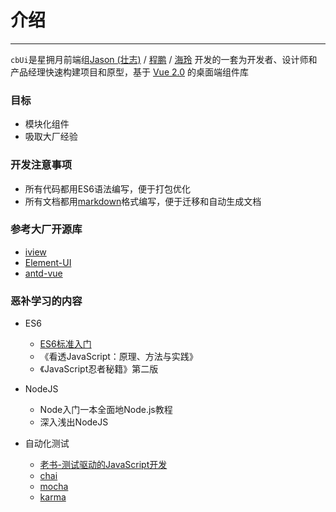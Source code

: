 # 介绍

----


`cbUi`是星拥月前端组[Jason (壮志)](https://github.com/niuzz) / [程鹏](https://github.com/Eureka6199) / [海玲](https://github.com/0812zhanghailing) 开发的一套为开发者、设计师和产品经理快速构建项目和原型，基于 [Vue 2.0](https://cn.vuejs.org/v2/api/) 的桌面端组件库

### 目标
- 模块化组件
- 吸取大厂经验

### 开发注意事项
- 所有代码都用ES6语法编写，便于打包优化
- 所有文档都用[markdown](https://www.appinn.com/markdown/)格式编写，便于迁移和自动生成文档

### 参考大厂开源库
- [iview](https://www.iviewui.com/)
- [Element-UI](http://element-cn.eleme.io/#/zh-CN)
- [antd-vue](https://vuecomponent.github.io/ant-design-vue/docs/vue/introduce-cn/)

### 恶补学习的内容
- ES6
    - [ES6标准入门](http://es6.ruanyifeng.com/)
    - 《看透JavaScript：原理、方法与实践》
    - 《JavaScript忍者秘籍》第二版

- NodeJS
	- Node入门一本全面地Node.js教程
	- 深入浅出NodeJS

- 自动化测试
    - [老书-测试驱动的JavaScript开发](http://book.51cto.com/art/201203/322790.htm)
	- [chai](http://www.chaijs.com/)
    - [mocha](https://mochajs.org/)
    - [karma](http://karma-runner.github.io/2.0/index.html)
